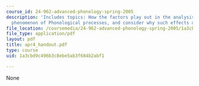 ```yaml
---
course_id: 24-962-advanced-phonology-spring-2005
description: 'Includes topics: How the factors play out in the analysis of a particular
  phenomenon of Phonological processes, and consider why such effects occur.'
file_location: /coursemedia/24-962-advanced-phonology-spring-2005/1a3cbd9c496b3c8ebe5ab3f684b2abf1_apr4_handout.pdf
file_type: application/pdf
layout: pdf
title: apr4_handout.pdf
type: course
uid: 1a3cbd9c496b3c8ebe5ab3f684b2abf1

---
```

None